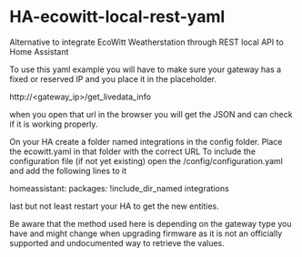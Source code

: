 # HA-ecowitt-local-rest-yaml
Alternative to integrate EcoWitt Weatherstation through REST local API to Home Assistant

To use this yaml example you will have to make sure your gateway has a fixed or reserved IP and you place it in the placeholder.

http://<gateway_ip>/get_livedata_info

when you open that url in the browser you will get the JSON and can check if it is working properly.

On your HA create a folder named integrations in the config folder. Place the ecowitt.yaml in that folder with the correct URL
To include the configuration file (if not yet existing) open the /config/configuration.yaml and add the following lines to it

homeassistant:
  packages: !include_dir_named integrations

last but not least restart your HA to get the new entities.

Be aware that the method used here is depending on the gateway type you have and might change when upgrading firmware as it is
not an officially supported and undocumented way to retrieve the values.
